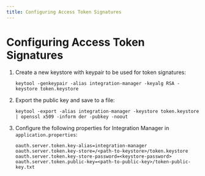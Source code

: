 ```yaml
---
title: Configuring Access Token Signatures
---
```


# Configuring Access Token Signatures
 
1. Create a new keystore with keypair to be used for token signatures:

    `keytool -genkeypair -alias integration-manager -keyalg RSA -keystore token.keystore`

2. Export the public key and save to a file:

    `keytool -export -alias integration-manager -keystore token.keystore | openssl x509 -inform der -pubkey -noout`

3. Configure the following properties for Integration Manager in `application.properties`:

   ```
   oauth.server.token.key-alias=integration-manager
   oauth.server.token.key-store=/<path-to-keystore>/token.keystore
   oauth.server.token.key-store-password=<keystore-password>
   oauth.server.token.public-key=<path-to-public-key>/token-public-key.txt
   ```